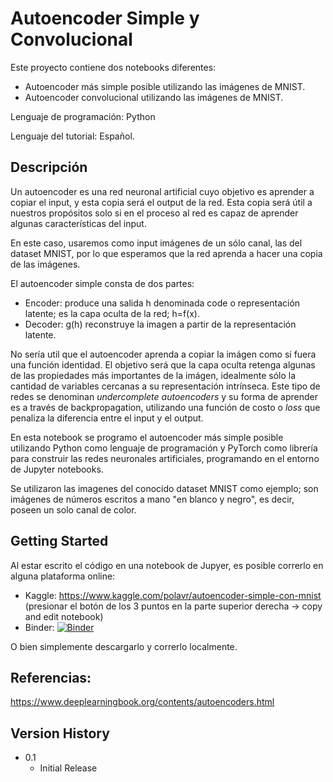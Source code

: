 # Autoencoder Simple y Convolucional

Este proyecto contiene dos notebooks diferentes:
 - Autoencoder más simple posible utilizando las imágenes de MNIST.
 - Autoencoder convolucional utilizando las imágenes de MNIST.

Lenguaje de programación: Python

Lenguaje del tutorial: Español.

## Descripción
Un autoencoder es una red neuronal artificial cuyo objetivo es aprender a copiar el input, y esta copia será el output de la red. Esta copia será útil a nuestros propósitos solo si en el proceso al red es capaz de aprender algunas características del input.

En este caso, usaremos como input imágenes de un sólo canal, las del dataset MNIST, por lo que esperamos que la red aprenda a hacer una copia de las imágenes.

El autoencoder simple consta de dos partes:
- Encoder: produce una salida h denominada code o representación latente; es la capa oculta de la red; h=f(x).
- Decoder: g(h) reconstruye la imagen a partir de la representación latente.

No sería util que el autoencoder aprenda a copiar la imágen como si fuera una función identidad. El objetivo será que la capa oculta retenga algunas de las propiedades más importantes de la imágen, idealmente sólo la cantidad de variables cercanas a su representación intrínseca. Este tipo de redes se denominan *undercomplete autoencoders* y su forma de aprender es a través de backpropagation, utilizando una función de costo o *loss* que penaliza la diferencia entre el input y el output.

En esta notebook se programo el autoencoder más simple posible utilizando Python como lenguaje de programación y PyTorch como librería para construir las redes neuronales artificiales, programando en el entorno de Jupyter notebooks. 

Se utilizaron las imagenes del conocido dataset MNIST como ejemplo; son imágenes de números escritos a mano  "en blanco y negro", es decir, poseen un solo canal de color.

## Getting Started
Al estar escrito el código en una notebook de Jupyer, es posible correrlo en alguna plataforma online:

* Kaggle: https://www.kaggle.com/polavr/autoencoder-simple-con-mnist (presionar el botón de los 3 puntos en la parte superior derecha -> copy and edit notebook)
* Binder: [![Binder](https://mybinder.org/badge.svg)](http://mybinder.org/v2/gh/paula-rj/AutoencoderSimple/main)

O bien simplemente descargarlo y correrlo localmente.

## Referencias:
https://www.deeplearningbook.org/contents/autoencoders.html

## Version History

* 0.1
    * Initial Release
